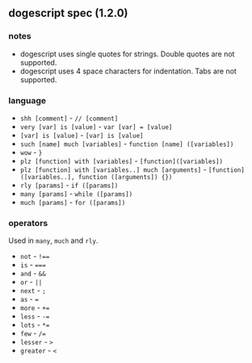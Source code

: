 ## dogescript spec (1.2.0)

### notes

* dogescript uses single quotes for strings. Double quotes are not supported.
* dogescript uses 4 space characters for indentation. Tabs are not supported.

### language

* `shh [comment]` - `// [comment]`
* `very [var] is [value]` - `var [var] = [value]`
* `[var] is [value]` - `[var] is [value]`
* `such [name] much [variables]` - `function [name] ([variables])`
* `wow` - `}`
* `plz [function] with [variables]` - `[function]([variables])`
* `plz [function] with [variables..] much [arguments]` - `[function]([variables..], function ([arguments]) {})`
* `rly [params]` - `if ([params])`
* `many [params]` - `while ([params])`
* `much [params]` - `for ([params])`

### operators

Used in `many`, `much` and `rly`.

* `not` - `!==`
* `is` - `===`
* `and` - `&&`
* `or` - `||`
* `next` - `; `
* `as` - `=`
* `more` - `+=`
* `less` - `-=`
* `lots` - `*=`
* `few` - `/=`
* `lesser` - `>`
* `greater` - `<`